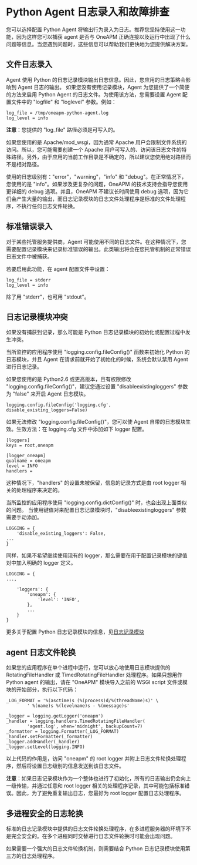 # Python Agent 日志录入和故障排查
您可以选择配置 Python Agent 将输出行为录入为日志。推荐您坚持使用这一功能，因为这样您可以捕获 agent 是否与 OneAPM 正确连接以及运行中出现了什么问题等信息。当您遇到问题时，这些信息可以帮助我们更快地为您提供解决方案。
## 文件日志录入
Agent 使用 Python 的日志记录模块输出日志信息。因此，您应用的日志策略会影响到 Agent 日志的输出。 如果您没有使用记录模块，Agent 为您提供了一个简便的方法来启用 Python Agent 的日志文件。为使用该方法，您需要设置 Agent 配置文件中的 "logfile" 和 "loglevel" 参数。例如：

``` stylus
log_file = /tmp/oneapm-python-agent.log
log_level = info
```
**注意**：您提供的 "log_file" 路径必须是可写入的。

如果您使用的是 Apache/mod_wsgi，因为通常 Apache 用户会限制文件系统的访问。所以，您可能需要创建一个 Apache 用户可写入的、访问该日志文件的特殊路径。另外，由于应用的当前工作目录是不确定的，所以建议您使用绝对路径而不是相对路径。

使用的日志级别有："error"，"warning"，"info" 和 "debug"。在正常情况下，您使用的是 "info"。如果涉及更复杂的问题，OneAPM 的技术支持会指导您使用更详细的 debug 选项。并且，OneAPM 不建议长时间使用 debug 选项，因为它们会产生大量的输出，而日志记录模块的日志文件处理程序是标准的文件处理程序，不执行任何日志文件轮换。
## 标准错误录入
对于某些托管服务提供商，Agent 可能使用不同的日志文件。在这种情况下，您需要配置记录模块来记录标准错误的输出。此类输出将会在您托管机制的正常错误日志文件中被捕获。

若要启用此功能，在 agent 配置文件中设置：

``` stylus
log_file = stderr
log_level = info
```
除了用 "stderr"，也可用 "stdout"。
## 日志记录模块冲突
如果没有捕获到记录，那么可能是 Python 日志记录模块的初始化或配置过程中发生冲突。

当所监控的应用程序使用 "logging.config.fileConfig()" 函数来初始化 Python 的日志模块，并且 Agent 在请求前就开始了初始化的时候，系统会默认禁用 Agent 进行日志记录。

如果您使用的是 Python2.6 或更高版本，且有权限修改 "logging.config.fileConfig()"，建议您通过设置 "disableexistingloggers" 参数为 "false" 来开启 Agent 日志模块。

``` stylus
logging.config.fileConfig('logging.cfg', disable_existing_loggers=False)
```
如果无法修改 "logging.config.fileConfig()"，您可以使 Agent 自带的日志模块生效。生效方法：在 logging.cfg 文件中添加如下 logger 配置。

``` stylus
[loggers]
keys = root,oneapm

[logger_oneapm]
qualname = oneapm
level = INFO
handlers =
```
这种情况下，"handlers" 的设置未被保留，信息的记录方式是由 root logger 相关的处理程序来决定的。

当所监控的应用程序使用 "logging.config.dictConfig()" 时，也会出现上面类似的问题。 当使用键值对来配置日志记录模块时，"disableexistingloggers" 参数需要手动添加。

``` stylus
LOGGING = {
    'disable_existing_loggers': False,
...
}
```
同样，如果不希望继续使用现有的 logger，那么需要在用于配置记录模块的键值对中加入明确的 logger 定义。

``` stylus
LOGGING = {
...,

    'loggers': {
        'oneapm': {
            'level': 'INFO',
        },
        ...
    }
}
```
更多关于配置 Python 日志记录模块的信息，见[日志记录模块][1]
## agent 日志文件轮换
如果您的应用程序在单个进程中运行，您可以放心地使用日志模块提供的 RotatingFileHandler 或 TimedRotatingFileHandler 处理程序。如果只想用作 Python agent 的输出，请在 "OneAPM" 模块导入之前的 WSGI script 文件或模块的开始部分，执行以下代码：

``` stylus
_LOG_FORMAT = '%(asctime)s (%(process)d/%(threadName)s)' \
        ' %(name)s %(levelname)s - %(message)s'

_logger = logging.getLogger('oneapm')
_handler = logging.handlers.TimedRotatingFileHandler(
        'agent.log', when='midnight', backupCount=7)
_formatter = logging.Formatter(_LOG_FORMAT)
_handler.setFormatter(_formatter)
_logger.addHandler(_handler)
_logger.setLevel(logging.INFO)
```
以上代码的作用是，访问 "oneapm" 的 root logger 并附上日志文件轮换处理程序，然后将设置日志级别的信息发送到该日志文件。

**注意**：如果日志记录模块作为一个整体也进行了初始化，所有的日志输出仍会向上一级传输，并通过任意和 root logger 相关的处理程序记录，其中可能包括标准错误。因此，为了避免重复输出日志，您最好为 root logger 配置日志处理程序。
## 多进程安全的日志轮换
标准的日志记录模块中提供的日志文件轮换处理程序，在多进程服务器的环境下不是完全安全的。在多个进程同时交替进行日志文件轮换时可能会出现问题。

如果需要一个强大的日志文件轮换机制，则需要结合 Python 日志记录模块使用第三方的日志处理程序。

  [1]: https://docs.python.org/2/library/logging.config.html